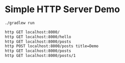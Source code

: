 # Simple HTTP Server Demo

```bash
./gradlew run
```

```bash
http GET localhost:8000/
http GET localhost:8000/hello
http GET localhost:8000/posts
http POST localhost:8000/posts title=Demo
http GET localhost:8000/posts
http GET localhost:8000/posts/1
```

